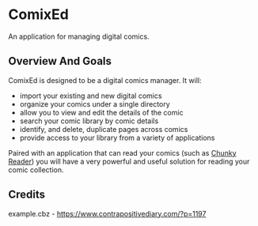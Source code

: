 # ComixEd
An application for managing digital comics.

## Overview And Goals
ComixEd is designed to be a digital comics manager. It will:

 * import your existing and new digital comics
 * organize your comics under a single directory
 * allow you to view and edit the details of the comic	
 * search your comic library by comic details
 * identify, and delete, duplicate pages across comics
 * provide access to your library from a variety of applications

Paired with an application that can read your comics (such as
[Chunky Reader](http://chunkyreader.com/)) you will have a very powerful
and useful solution for reading your comic collection.

## Credits

example.cbz - https://www.contrapositivediary.com/?p=1197
